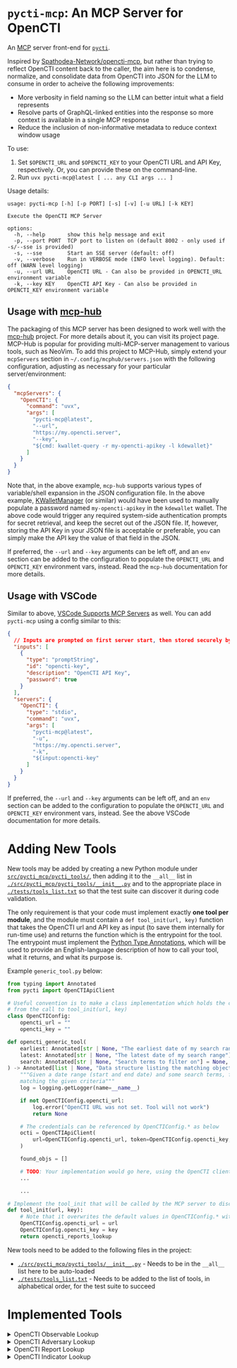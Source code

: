 # `pycti-mcp`: An MCP Server for OpenCTI

An [MCP](https://modelcontextprotocol.io/) server front-end for [`pycti`](https://github.com/OpenCTI-Platform/client-python).

Inspired by [Spathodea-Network/opencti-mcp](https://github.com/Spathodea-Network/opencti-mcp), but rather than trying to reflect
OpenCTI content back to the caller, the aim here is to condense, normalize, and consolidate data from OpenCTI into JSON for
the LLM to consume in order to acheive the following improvements:

- More verbosity in field naming so the LLM can better intuit what a field represents
- Resolve parts of GraphQL-linked entities into the response so more context is available in a single MCP response
- Reduce the inclusion of non-informative metadata to reduce context window usage

To use:

1. Set `$OPENCTI_URL` and `$OPENCTI_KEY` to your OpenCTI URL and API Key, respectively. Or, you can provide these on the command-line.
2. Run `uvx pycti-mcp@latest [ ... any CLI args ... ]`

Usage details:

```plaintext
usage: pycti-mcp [-h] [-p PORT] [-s] [-v] [-u URL] [-k KEY]

Execute the OpenCTI MCP Server

options:
  -h, --help       show this help message and exit
  -p, --port PORT  TCP port to listen on (default 8002 - only used if -s/--sse is provided)
  -s, --sse        Start an SSE server (default: off)
  -v, --verbose    Run in VERBOSE mode (INFO level logging). Default: off (WARN level logging)
  -u, --url URL    OpenCTI URL - Can also be provided in OPENCTI_URL environment variable
  -k, --key KEY    OpenCTI API Key - Can also be provided in OPENCTI_KEY environment variable
```

## Usage with [mcp-hub](https://github.com/ravitemer/mcp-hub)

The packaging of this MCP server has been designed to work well with the [mcp-hub](https://github.com/ravitemer/mcp-hub) project. For more
details about it, you can visit its project page. MCP-Hub is popular for providing multi-MCP-server management to various
tools, such as NeoVim. To add this project to MCP-Hub, simply extend your `mcpServers` section in `~/.config/mcphub/servers.json`
with the following configuration, adjusting as necessary for your particular server/environment:

```json
{
  "mcpServers": {
    "OpenCTI": {
      "command": "uvx",
      "args": [
        "pycti-mcp@latest",
        "--url",
        "https://my.opencti.server",
        "--key",
        "${cmd: kwallet-query -r my-opencti-apikey -l kdewallet}"
      ]
    }
  }
}
```

Note that, in the above example, `mcp-hub` supports various types of variable/shell expansion in the JSON configuration file. In
the above example, [KWalletManager](https://apps.kde.org/kwalletmanager5/) (or similar) would have been used to manually populate
a password named `my-opencti-apikey` in the `kdewallet` wallet. The above code would trigger any required system-side authentication
prompts for secret retrieval, and keep the secret out of the JSON file. If, however, storing the API Key in your JSON file is acceptable
or preferable, you can simply make the API key the value of that field in the JSON.

If preferred, the `--url` and `--key` arguments can be left off, and an `env` section can be added to the configuration to
populate the `OPENCTI_URL` and `OPENCTI_KEY` environment vars, instead. Read the `mcp-hub` documentation for more details.

## Usage with VSCode

Similar to above, [VSCode Supports MCP Servers](https://code.visualstudio.com/docs/copilot/chat/mcp-servers) as well. You
can add `pycti-mcp` using a config similar to this:

```json
{
  // Inputs are prompted on first server start, then stored securely by VS Code.
  "inputs": [
    {
      "type": "promptString",
      "id": "opencti-key",
      "description": "OpenCTI API Key",
      "password": true
    }
  ],
  "servers": {
    "OpenCTI": {
      "type": "stdio",
      "command": "uvx",
      "args": [
        "pycti-mcp@latest",
        "-u",
        "https://my.opencti.server",
        "-k",
        "${input:opencti-key"
      ]
    }
  }
}
```

If preferred, the `--url` and `--key` arguments can be left off, and an `env` section can be added to the configuration to
populate the `OPENCTI_URL` and `OPENCTI_KEY` environment vars, instead. See the above VSCode documentation for more details.

# Adding New Tools

New tools may be added by creating a new Python module under [`src/pycti_mcp/pycti_tools/`](./src/pycti_mcp/pycti_tools/), then adding it
to the `__all__` list in [`./src/pycti_mcp/pycti_tools/__init__.py`](./src/pycti_mcp/pycti_tools/__init__.py) and to the
appropriate place in [`./tests/tools_list.txt`](./tests/tools_list.txt) so that the test suite can discover it during
code validation.

The only requirement is that your code
must implement exactly **one tool per module**, and the module must contain a `def tool_init(url, key)` function that takes the
OpenCTI url and API key as input (to save them internally for run-time use) and returns the function which is the entrypoint for the tool.
The entrypoint must implement the [Python Type Annotations](https://typing.python.org/en/latest/spec/annotations.html), which will be used
to provide an English-language description of how to call your tool, what it returns, and what its purpose is.

Example `generic_tool.py` below:

```python
from typing import Annotated
from pycti import OpenCTIApiClient

# Useful convention is to make a class implementation which holds the credentials provided to the tool
# from the call to tool_init(url, key)
class OpenCTIConfig:
    opencti_url = ""
    opencti_key = ""

def opencti_generic_tool(
    earliest: Annotated[str | None, "The earliest date of my search range"] = None,
    latest: Annotated[str | None, "The latest date of my search range"] = None,
    search: Annotated[str | None, "Search terms to filter on"] = None,
) -> Annotated[list | None, "Data structure listing the matching objects in the range"]:
    """Given a date range (start and end date) and some search terms, find all generic objects in the system
    matching the given criteria"""
    log = logging.getLogger(name=__name__)

    if not OpenCTIConfig.opencti_url:
        log.error("OpenCTI URL was not set. Tool will not work")
        return None

    # The credentials can be referenced by OpenCTIConfig.* as below
    octi = OpenCTIApiClient(
        url=OpenCTIConfig.opencti_url, token=OpenCTIConfig.opencti_key, ssl_verify=True
    )

    found_objs = []

    # TODO: Your implementation would go here, using the OpenCTI client to perform desired work
    ...

    ...

# Implement the tool_init that will be called by the MCP server to discover the available tool
def tool_init(url, key):
    # Note that it overwrites the default values in OpenCTIConfig.* with what was provided
    OpenCTIConfig.opencti_url = url
    OpenCTIConfig.opencti_key = key
    return opencti_reports_lookup
```

New tools need to be added to the following files in the project:

- [`./src/pycti_mcp/pycti_tools/__init__.py`](./src/pycti_mcp/pycti_tools/__init__.py) - Needs to be in the `__all__` list here to be auto-loaded
- [`./tests/tools_list.txt`](./tests/tools_list.txt) - Needs to be added to the list of tools, in alphabetical order, for the test suite to succeed

# Implemented Tools

<details>
<summary>OpenCTI Observable Lookup</summary>

**Name**: `opencti_observable_lookup`

**Inputs**: `observable` (`str`): An Observable

This tool will perform an exact-match lookup in OpenCTI for the observable value provided as `observable`.

Given an observable, queries for it in OpenCTI and, if it exists, returns JSON object representing
the findings from OpenCTI for the observable, with the following fields:

- `observable_value`: The observable value, as it is recorded in OpenCTI
- `stix_id`: The STIX Id of the observable object
- `opencti_id`: The entity Id of the observable object in OpenCTI
- `data_type`: The STIX Observable type
- `descriotion`: A short description of the observable, from OpenCTI
- `created`: Creation data within OpenCTI
- `last_updated`: The last time an update was written to the observable object in OpenCTI
- `labels`: A list of labels (as strings) attached to the observable
- `external_reports`: A list of external reports containing the observable
  - `name`: The title of the report
  - `urls`: List of URLs to fetch the report (or parts of it)
- `notes`: Notes in OpenCTI written about the observable
- `opinions`: Opinions in OpenCTI about the observable
  - `sentiment`: The sentiment expressed in the opinion.
  - `explanation`: An explanation of the opinion.

</details>

<details>
<summary>OpenCTI Adversary Lookup</summary>

**Name**: `opencti_adversary_lookup`

**Inputs**: `name` (`str`): A name or alias of an adversary, intrusion set, threat actor, threat group, or campaign

This tool will search across all "adversary" type entities: Intrusion Sets, Actors, and Campaigns for the adversary
matching `name` either in its formal name or one of its aliases.

- `stix_id`: The STIX ID of the adversary object.
- `opencti_id`: The entity ID of the adversary object in OpenCTI.
- `name`: The name of the adversary.
- `data_type`: The type of the entity (e.g., "Threat Actor").
- `description`: A brief description of the adversary.
- `created`: The creation date of the adversary in OpenCTI.
- `last_updated`: The last time the adversary was updated in OpenCTI.
- `labels`: A list of labels (as strings) attached to the adversary.
- `first_seen`: The first date the adversary was observed.
- `last_seen`: The last date the adversary was observed.
- `external_reports`: A list of external reports related to the adversary, each containing:
  - `name`: The title of the report.
  - `urls`: List of URLs to access the report or its parts.
- `notes`: A collection of notes associated with the adversary.
- `opinions`: A list of opinions about the adversary, where each opinion includes:
  - `sentiment`: The sentiment expressed in the opinion.
  - `explanation`: An explanation of the opinion.
  </details>

<details>
<summary>OpenCTI Report Lookup</summary>

**Name**: `opencti_report_lookup`

**Inputs**:

- `search` (`str`): An optional search term to use to filter to reports matching a string term
- `earliest` (`str`): Optional timestamp that sets the _earliest_ date to search for reports
- `latest` (`str`): Optional timestamp that sets the _latest_ date to search for reports

This tool will perform a lookup in OpenCTI of all of the threat reports matching a search term provided as `search`,
between the creation timestamps `earliest` and `latest`. Any of the inputs can be omitted (specified as None).

- `stix_id`: The STIX ID of the report.
- `opencti_id`: The entity ID of the report in OpenCTI.
- `name`: The name of the report.
- `data_type`: The type of the entity (e.g., "Report").
- `description`: A brief description of the contents of the report.
- `created`: The creation date of the report.
- `modified`: The most recent modification date of the report.
- `published`: The report's publication date.
- `labels`: A list of labels (as strings) attached to the report.
- `external_urls`: A list of external URLs referencing sourcing of the report.
- `report_types`: The type label(s) of the analysis report.
- `objects`: The STIX objects (Entities and Cyber observables) contained within the report.

</details>

<details>
<summary>OpenCTI Indicator Lookup</summary>

**Name**: `opencti_indicator_lookup`

**Inputs**:

- `pattern_search_strings` (`list[str]`): A list of search terms that **all**
  must match in the `pattern` field of an indicator
- `pattern_types` (`list[str]`): A list of pattern types to search for,
  defined by the `indicator_type_ov` vocabulary in OpenCTI.
- `indicator_id` (`str`): The OpenCTI Id, a STIX Id, or the signature name of
  an indicator to retrieve, instead of searching

This tool can be used to search for one or more indicators (also called a signature or IOC) given a list of strings,
which will be used to perform a search within the indicator's pattern field (also known as the signature content or body).
It will search for any indicators in OpenCTI that contain all of the strings in pattern_search_strings, where the pattern
type (also called "signature type" or "indicator type" or "IOC type") are exactly any of the values specified in
pattern_types. If pattern_types is empty list ([]), then this tool will interpret that as an instruction to search across
all pattern types, even patterns that aren't specifically defined in the pattern_types definition.

If indicator_id is not None, then it must contain either a STIX Id or an OpenCTI Id to fetch an indicator, IOC,
signature, by Id rather than by searching. When used with indicator_id, this function will ignore the values of
pattern_search_strings and pattern_types, and return the indicator specified by the Id even if it doesn't match either of those
input parameters. The name of the indicator, such as its filename or signature name, can also be provided as the indicator_id.

This tool will return a list of the indicators (also known as signatures, IOCs, or patterns) that match the provided input.

- `signature`: The pattern of the indicator (the actual signature or IOC body as a string).
- `stix_id`: The STIX standard ID for the indicator.
- `opencti_id`: The internal OpenCTI entity ID for the indicator.
- `signature_type`: The type of signature/pattern (e.g., YARA, Sigma, Snort).
- `description`: A description of the indicator, if available.
- `created`: The creation timestamp of the indicator within OpenCTI.
- `last_updated`: The last time the indicator was updated in OpenCTI.
- `labels`: A list of labels (strings) attached to the indicator.
- `external_reports`: A list of related external references, each with:
  - `name`: The label for the report bundle (currently always 'Self').
  - `urls`: List of URLs for external references related to this indicator.
- `confidence`: Numeric OpenCTI confidence score for the indicator.
- `score`: The OpenCTI-specific score or priority for the indicator (may not always be present).
- `revoked`: Boolean indicating if the indicator has been revoked.
- `deploy`: Boolean showing if the indicator is marked for production deployment (OpenCTI detection flag).
- `mitre_platforms`: List of MITRE ATT&CK platforms this indicator targets or is associated with.
- `observables`: List of observable values referenced by this indicator. Each entry contains:
  - `value`: The observable value (e.g., domain, hash, IP, etc.).
  - `type`: The observable type (e.g., 'ipv4-addr', 'file:hashes.SHA256').

</details>
